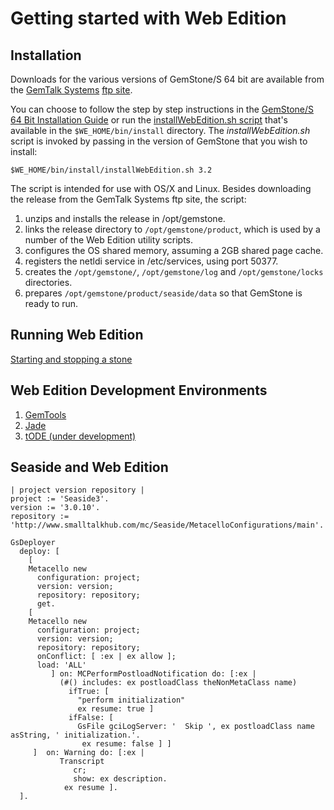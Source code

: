 # Getting started with Web Edition

## Installation
Downloads for the various versions of GemStone/S 64 bit are available from
the [GemTalk Systems][2] 
[ftp site](ftp://ftp.gemtalksystems.com/pub/GemStone64/).

You can choose to follow the step by step instructions in the [GemStone/S 64 
Bit Installation Guide][3] or run the
[installWebEdition.sh script](../../bin/install/installWebEditions.sh) that's 
available in the `$WE_HOME/bin/install` directory. The *installWebEdition.sh* script is 
invoked by passing in the version of GemStone that you wish to install:

```Shell
$WE_HOME/bin/install/installWebEdition.sh 3.2
```

The script is intended for use with OS/X and Linux. Besides downloading the
release from the GemTalk Systems ftp site, the script:

1. unzips and installs the release in /opt/gemstone.
1. links the release directory to `/opt/gemstone/product`, which is used
   by a number of the Web Edition utility scripts.
2. configures the OS shared memory, assuming a 2GB shared page cache.
3. registers the netldi service in /etc/services, using port 50377.
4. creates the `/opt/gemstone/`, `/opt/gemstone/log` and `/opt/gemstone/locks` 
   directories.
5. prepares `/opt/gemstone/product/seaside/data` so that GemStone is ready to 
   run.

## Running Web Edition 

[Starting and stopping a stone](http://code.google.com/p/glassdb/wiki/StartingANativeStone)

## Web Edition Development Environments

1. [GemTools](http://code.google.com/p/glassdb/wiki/GemTools)
2. [Jade](http://programminggems.wordpress.com/2013/10/01/jade/)
3. [tODE (under development)](https://github.com/dalehenrich/tode)

## Seaside and Web Edition

```Smalltalk
| project version repository |
project := 'Seaside3'.
version := '3.0.10'.
repository := 'http://www.smalltalkhub.com/mc/Seaside/MetacelloConfigurations/main'.

GsDeployer
  deploy: [
    [
    Metacello new
      configuration: project;
      version: version;
      repository: repository;
      get.
    [
    Metacello new
      configuration: project;
      version: version;
      repository: repository;
      onConflict: [ :ex | ex allow ];
      load: 'ALL'
         ] on: MCPerformPostloadNotification do: [:ex |
           (#() includes: ex postloadClass theNonMetaClass name)
             ifTrue: [
               "perform initialization"
               ex resume: true ]
             ifFalse: [
               GsFile gciLogServer: '  Skip ', ex postloadClass name asString, ' initialization.'.
                ex resume: false ] ]
     ]  on: Warning do: [:ex |
           Transcript
              cr;
              show: ex description.
            ex resume ].
  ].
```

[1]: http://gemtalksystems.com/index.php/community/gss-support/documentation/gs64/
[2]: http://gemtalksystems.com
[3]: http://gemtalksystems.com/index.php/community/gss-support/documentation/gs64/
